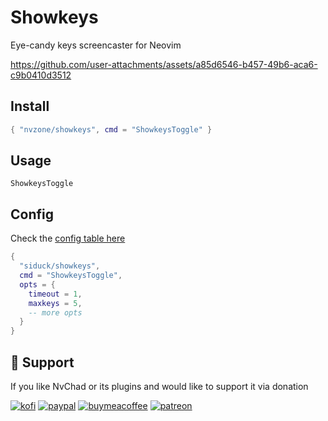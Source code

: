 # Showkeys

Eye-candy keys screencaster for Neovim

https://github.com/user-attachments/assets/a85d6546-b457-49b6-aca6-c9b0410d3512
  
## Install

```lua
{ "nvzone/showkeys", cmd = "ShowkeysToggle" }
```

## Usage

`ShowkeysToggle`

## Config

Check the [config table here](https://github.com/NvChad/showkeys/blob/main/lua/showkeys/state.lua#L7)

```lua
{
  "siduck/showkeys",
  cmd = "ShowkeysToggle",
  opts = {
    timeout = 1,
    maxkeys = 5,
    -- more opts
  }
}
```

## :gift_heart: Support

If you like NvChad or its plugins and would like to support it via donation

[![kofi](https://img.shields.io/badge/Ko--fi-F16061?style=for-the-badge&logo=ko-fi&logoColor=white)](https://ko-fi.com/siduck)
[![paypal](https://img.shields.io/badge/PayPal-00457C?style=for-the-badge&logo=paypal&logoColor=white)](https://paypal.me/siduck13)
[![buymeacoffee](https://img.shields.io/badge/Buy_Me_A_Coffee-FFDD00?style=for-the-badge&logo=buy-me-a-coffee&logoColor=black)](https://www.buymeacoffee.com/siduck)
[![patreon](https://img.shields.io/badge/Patreon-F96854?style=for-the-badge&logo=patreon&logoColor=white)](https://www.patreon.com/siduck)
